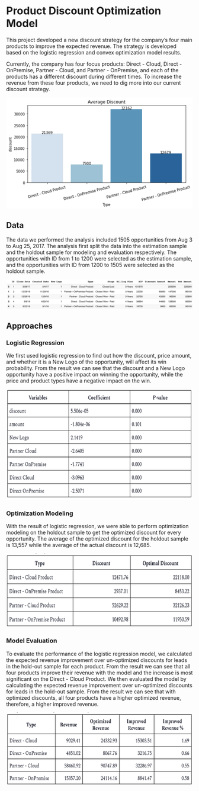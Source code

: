 # Product Discount Optimization Model
This project developed a new discount strategy for the company’s four main products to improve the expected revenue. The strategy is developed based on the logistic regression and convex optimization model results.

Currently, the company has four focus products: Direct - Cloud, Direct - OnPremise, Partner - Cloud, and Partner - OnPremise, and each of the products has a different discount during different times. To increase the revenue from these four products, we need to dig more into our current discount strategy.

<img src="images/discount.png">

## Data
The data we performed the analysis included 1505 opportunities from Aug 3 to Aug 25, 2017. The analysis first split the data into the estimation sample and the holdout sample for modeling and evaluation respectively. The opportunities with ID from 1 to 1200 were selected as the estimation sample, and the opportunities with ID from 1200 to 1505 were selected as the holdout sample.

<img src="images/data.png">

## Approaches
### Logistic Regression
We first used logistic regression to find out how the discount, price amount, and whether it is a New Logo of the opportunity, will affect its win probability. From the result we can see that the discount and a New Logo opportunity have a positive impact on winning the opportunity, while the price and product types have a negative impact on the win.

<img src="images/logreg.png" height="300px">

### Optimization Modeling
With the result of logistic regression, we were able to perform optimization modeling on the holdout sample to get the optimized discount for every opportunity. The average of the optimized discount for the holdout sample is 13,557 while the average of the actual discount is 12,685.

<img src="images/optimized.png" height="200px">

### Model Evaluation
To evaluate the performance of the logistic regression model, we calculated the expected revenue improvement over un-optimized discounts for leads in the hold-out sample for each product. From the result we can see that all four products improve their revenue with the model and the increase is most significant on the Direct - Cloud Product. We then evaluated the model by calculating the expected revenue improvement over un-optimized discounts for leads in the hold-out sample. From the result we can see that with optimized discounts, all four products have a higher optimized revenue, therefore, a higher improved revenue.

<img src="images/improved.png" height="200px">

